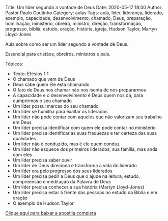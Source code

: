 Title: Um líder segundo a vontade de Deus
Date: 2020-05-17 18:00
Author: Pastor Paulo Coutinho
Category: aulas
Tags: aula, líder, liderança, liderado, exemplo, capacidade, desenvolvimento, chamado, Deus, preparação, humilhação, ministério, obreiro, ministro, direção, transformação, progresso, bíblia, estudo, oração, história, igreja, Hudson Taylor, Martyn Lloyd-Jones

Aula sobre como ser um líder segundo a vontade de Deus.

Essencial para cristãos, obreiros, ministros e pais.

Tópicos:

- Texto: Efésios 1:1
- O chamado que vem de Deus
- Deus sabe quem Ele está chamando
- O fato de Deus nos chamar não nos isenta de nos prepararmos
- A capacidade e o desenvolvimento é Deus quem nos dá, para cumprirmos o seu chamado
- Um líder possui marcas do seu chamado
- Um líder se humilha para exaltar os liderados
- Um líder não pode contar com aqueles que não valorizam seu trabalho em Deus
- Um líder precisa identificar com quem ele pode contar no ministério
- Um líder precisa identificar as suas fraquezas e ter certeza das suas qualidades
- Um líder não é conduzido, mas é ele quem conduz
- Um líder não esquece dos primeiros liderados, sua família, mas anda com eles
- Um líder precisa saber ouvir
- Um líder de Deus direciona e transforma a vida do liderado
- Um líder ora pelo progresso dos seus liderados
- Um líder precisa pedir a Deus que o ajude na leitura, estudo, compreensão e meditação da Palavra de Deus
- Um líder precisa conhecer a sua história (Martyn Lloyd-Jones)
- Um líder precisa estar à frente das pessoas no estudo da Bíblia e em oração
- O exemplo de Hudson Taylor


[Clique aqui para baixar a apostila completa](https://www.dropbox.com/s/9sym2s20ltk1qjh/Aula%20EBD%20-%20Um%20l%C3%ADder%20segundo%20a%20vontade%20de%20Deus%20-%2017_05_2020.pdf?dl=1)